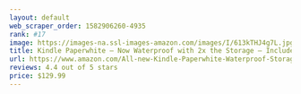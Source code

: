 ```yaml
---
layout: default 
﻿web_scraper_order: 1582906260-4935
rank: #17
image: https://images-na.ssl-images-amazon.com/images/I/613kTHJ4g7L.jpg
title: Kindle Paperwhite – Now Waterproof with 2x the Storage – Includes Special Offers
url: https://www.amazon.com/All-new-Kindle-Paperwhite-Waterproof-Storage/dp/B07CXG6C9W/ref=zg_mw_amazon-devices_17?_encoding=UTF8&psc=1&refRID=HA8PT8MYS6XM4Z96RW7T
reviews: 4.4 out of 5 stars
price: $129.99 
---
```

